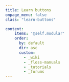 ```yaml
---
title: Learn buttons
onpage_menu: false
class: "learn-buttons"

content:
    items: '@self.modular'
    order:
      by: default
      dir: asc
      custom:
        - _wiki
        - _floss-manuals
        - _tutorials
        - _forums
---
```


